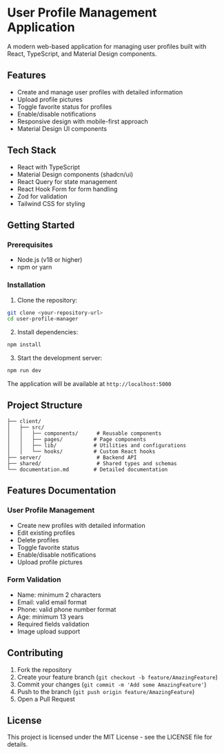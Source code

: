 # User Profile Management Application

A modern web-based application for managing user profiles built with React, TypeScript, and Material Design components.

## Features

- Create and manage user profiles with detailed information
- Upload profile pictures
- Toggle favorite status for profiles
- Enable/disable notifications
- Responsive design with mobile-first approach
- Material Design UI components

## Tech Stack

- React with TypeScript
- Material Design components (shadcn/ui)
- React Query for state management
- React Hook Form for form handling
- Zod for validation
- Tailwind CSS for styling

## Getting Started

### Prerequisites

- Node.js (v18 or higher)
- npm or yarn

### Installation

1. Clone the repository:
```bash
git clone <your-repository-url>
cd user-profile-manager
```

2. Install dependencies:
```bash
npm install
```

3. Start the development server:
```bash
npm run dev
```

The application will be available at `http://localhost:5000`

## Project Structure

```
├── client/
│   ├── src/
│   │   ├── components/      # Reusable components
│   │   ├── pages/          # Page components
│   │   ├── lib/            # Utilities and configurations
│   │   └── hooks/          # Custom React hooks
├── server/                  # Backend API
├── shared/                  # Shared types and schemas
└── documentation.md        # Detailed documentation
```

## Features Documentation

### User Profile Management

- Create new profiles with detailed information
- Edit existing profiles
- Delete profiles
- Toggle favorite status
- Enable/disable notifications
- Upload profile pictures

### Form Validation

- Name: minimum 2 characters
- Email: valid email format
- Phone: valid phone number format
- Age: minimum 13 years
- Required fields validation
- Image upload support

## Contributing

1. Fork the repository
2. Create your feature branch (`git checkout -b feature/AmazingFeature`)
3. Commit your changes (`git commit -m 'Add some AmazingFeature'`)
4. Push to the branch (`git push origin feature/AmazingFeature`)
5. Open a Pull Request

## License

This project is licensed under the MIT License - see the LICENSE file for details.
